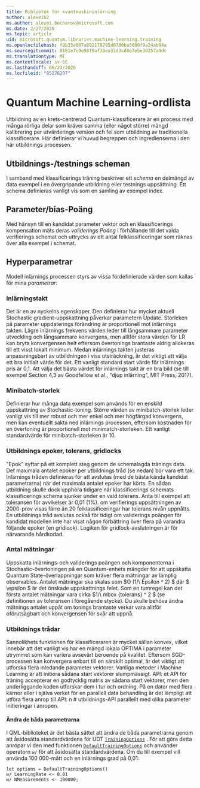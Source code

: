 ```yaml
---
title: Bibliotek för kvantmaskininlärning
author: alexeib2
ms.author: alexei.bocharov@microsoft.com
ms.date: 2/27/2020
ms.topic: article
uid: microsoft.quantum.libraries.machine-learning.training
ms.openlocfilehash: f9b33a607a892179795d0700ba3080f9a24ab94a
ms.sourcegitcommit: 0181e7c9e98f9af30ea32d3cd8e7e5e30257a4dc
ms.translationtype: MT
ms.contentlocale: sv-SE
ms.lasthandoff: 06/23/2020
ms.locfileid: "85276207"
---
```

# <a name="quantum-machine-learning-glossary"></a>Quantum Machine Learning-ordlista

Utbildning av en krets-centrerad Quantum-klassificerare är en process med många rörliga delar som kräver samma (eller något större) mängd kalibrering per utvärderings version och fel som utbildning av traditionella klassificerare. Här definierar vi huvud begreppen och ingredienserna i den här utbildnings processen.

## <a name="trainingtesting-schedules"></a>Utbildnings-/testnings scheman

I samband med klassificerings träning beskriver ett *schema* en delmängd av data exempel i en övergripande utbildning eller testnings uppsättning. Ett schema definieras vanligt vis som en samling av exempel index.

## <a name="parameterbias-scores"></a>Parameter/bias-Poäng

Med hänsyn till en kandidat parameter vektor och en klassificerings kompensation mäts deras *validerings Poäng* i förhållande till det valda verifierings schemat och uttrycks av ett antal felklassificeringar som räknas över alla exempel i schemat.

## <a name="hyperparameters"></a>Hyperparametrar

Modell inlärnings processen styrs av vissa fördefinierade värden som kallas för mina *parametrar*:

### <a name="learning-rate"></a>Inlärningstakt

Det är en av nyckelns egenskaper. Den definierar hur mycket aktuell Stochastic gradient-uppskattning påverkar parametern Update. Storleken på parameter uppdaterings förändring är proportionell mot inlärnings takten. Lägre inlärnings frekvens värden leder till långsammare parameter utveckling och långsammare konvergens, men alltför stora värden för LR kan bryta konvergensen helt eftersom övertonings brantaste aldrig allokeras till ett visst lokalt minimum. Medan inlärnings takten justeras anpassningsbart av utbildningen i viss utsträckning, är det viktigt att välja ett bra initialt värde för det. Ett vanligt standard start värde för inlärnings pris är 0,1. Att välja det bästa värdet för inlärnings takt är en bra bild (se till exempel Section 4,3 av Goodfellow et al., "djup inlärning", MIT Press, 2017).

### <a name="minibatch-size"></a>Minibatch-storlek

Definierar hur många data exempel som används för en enskild uppskattning av Stochastic-toning. Större värden av minibatch-storlek leder vanligt vis till mer robust och mer enkel och mer högfärgad konvergens, men kan eventuellt sakta ned inlärnings processen, eftersom kostnaden för en övertoning är proportionell mot minimatch-storleken. Ett vanligt standardvärde för minibatch-storleken är 10.

### <a name="training-epochs-tolerance-gridlocks"></a>Utbildnings epoker, tolerans, gridlocks

"Epok" syftar på ett komplett steg genom de schemalagda tränings data.
Det maximala antalet epoker per utbildnings tråd (se nedan) bör vara ett tak. Inlärnings tråden definieras för att avslutas (med de bästa kända kandidat parametrarna) när det maximala antalet epoker har körts. En sådan utbildning skulle dock upphöra tidigare när klassificerings schemats klassificerings schema sjunker under en vald tolerans. Anta till exempel att toleransen för avvikelser är 0,01 (1%). om verifierings uppsättningen av 2000-prov visas färre än 20 felklassificeringar har tolerans nivån uppnåtts. En utbildnings tråd avslutas också för tidigt om validerings poängen för kandidat modellen inte har visat någon förbättring över flera på varandra följande epoker (en gridlock). Logiken för gridlock-avslutningen är för närvarande hårdkodad.

### <a name="measurements-count"></a>Antal mätningar

Uppskatta inlärnings-och validerings poängen och komponenterna i Stochastic-övertoningen på en Quantum-enhets mängder för att uppskatta Quantum State-överlappningar som kräver flera mätningar av lämplig observables. Antalet mätningar ska skalas som $O (1/\ Epsilon ^ 2) $ där $ \epsilon $ är det önskade uppskattnings felet.
Som en tumregel kan det första antalet mätningar vara cirka $1/\ mbox {tolerans} ^ 2 $ (se definitionen av toleransen i föregående stycke). Du skulle behöva ändra mätnings antalet uppåt om tonings brantaste verkar vara alltför oförutsägbart och konvergensen för svår att uppnå.

### <a name="training-threads"></a>Utbildnings trådar

Sannolikhets funktionen för klassificeraren är mycket sällan konvex, vilket innebär att det vanligt vis har en mängd lokala OPTIMA i parameter utrymmet som kan variera avsevärt beroende på kvalitet. Eftersom SGD-processen kan konvergera enbart till en särskilt optimal, är det viktigt att utforska flera inledande parameter vektorer. Vanliga metoder i Machine Learning är att initiera sådana start vektorer slumpmässigt. API: et API för träning accepterar en godtycklig matris av sådana start vektorer, men den underliggande koden utforskar dem i tur och ordning. På en dator med flera kärnor eller i själva verket för en parallell data behandling är det lämpligt att utföra flera anrop till API: n # utbildnings-API parallellt med olika parameter initieringar i anropen.

#### <a name="how-to-modify-the-hyperparameters"></a>Ändra de båda parametrarna

I QML-biblioteket är det bästa sättet att ändra de båda parametrarna genom att åsidosätta standardvärdena för UDT [`TrainingOptions`](xref:microsoft.quantum.machinelearning.trainingoptions) . För att göra detta anropar vi den med funktionen [`DefaultTrainingOptions`](xref:microsoft.quantum.machinelearning.defaulttrainingoptions) och använder operatorn `w/` för att åsidosätta standardvärdena. Om du till exempel vill använda 100 000-mått och en inlärnings grad på 0,01:
 ```qsharp
let options = DefaultTrainingOptions()
w/ LearningRate <- 0.01
w/ NMeasurements <- 100000;
 ```
